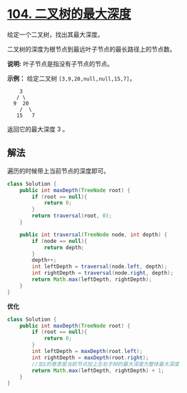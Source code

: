 # [104. 二叉树的最大深度](https://leetcode.cn/problems/maximum-depth-of-binary-tree/)

给定一个二叉树，找出其最大深度。

二叉树的深度为根节点到最远叶子节点的最长路径上的节点数。

**说明:** 叶子节点是指没有子节点的节点。

**示例：**
给定二叉树 `[3,9,20,null,null,15,7]`，

```
    3
   / \
  9  20
    /  \
   15   7
```

返回它的最大深度 3 。

## 解法

遍历的时候带上当前节点的深度即可。

```java
class Solution {
    public int maxDepth(TreeNode root) {
        if (root == null){
            return 0;
        }
        return traversal(root, 0);
    }

    public int traversal(TreeNode node, int depth) {
        if (node == null){
            return depth;
        }
        depth++;
        int leftDepth = traversal(node.left, depth);
        int rightDepth = traversal(node.right, depth);
        return Math.max(leftDepth, rightDepth);
    }
}
```

**优化**

```java
class Solution {
    public int maxDepth(TreeNode root) {
        if (root == null){
            return 0;
        }
        int leftDepth = maxDepth(root.left);
        int rightDepth = maxDepth(root.right);
        //加1的意思是当前节点加上左右子树的最大深度为整体最大深度
        return Math.max(leftDepth, rightDepth) + 1;
    }
}
```

